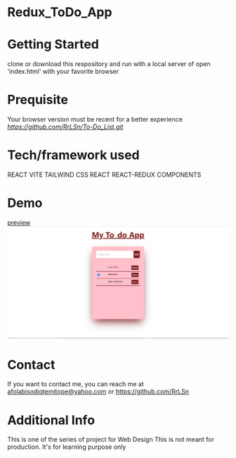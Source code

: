 # Redux_ToDo_App

# Getting Started
clone or download this respository and run with a local server of open 'index.html' with your favorite browser

# Prequisite
Your browser version must be recent for a better experience *https://github.com/RrLSn/To-Do_List.git*

# Tech/framework used
REACT VITE 
TAILWIND CSS
REACT REACT-REDUX
COMPONENTS

# Demo
[preview](https://polite-jalebi-c21795.netlify.app)
![screenshot](./public/Media/Screenshot%202023-03-28%20114255.png)

# Contact
If you want to contact me, you can reach me at
afolabisodiqtemitope@yahoo.com or
https://github.com/RrLSn

# Additional Info
This is one of the series of project for Web Design
This is not meant for production. It's for learning purpose only
